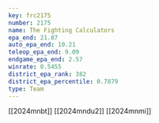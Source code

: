 ```yaml
---
key: frc2175
number: 2175
name: The Fighting Calculators
epa_end: 21.87
auto_epa_end: 10.21
teleop_epa_end: 9.09
endgame_epa_end: 2.57
winrate: 0.5455
district_epa_rank: 382
district_epa_percentile: 0.7879
type: Team
---
```

[[2024mnbt]]
[[2024mndu2]]
[[2024mnmi]]
